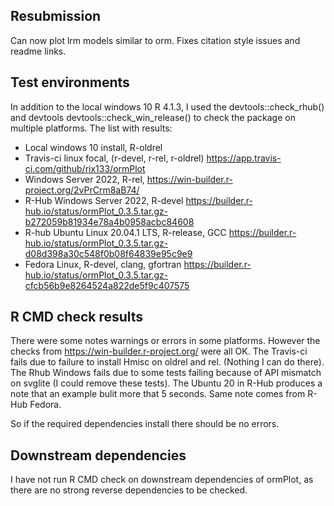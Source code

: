 ## Resubmission
Can now plot lrm models similar to orm. Fixes citation style issues and readme 
links. 

## Test environments
In addition to the local windows 10  R 4.1.3, I used the devtools::check_rhub()
and devtools devtools::check_win_release() to check the package on multiple
platforms. The list with results:

* Local windows 10 install, R-oldrel 
* Travis-ci linux focal, (r-devel, r-rel, r-oldrel) https://app.travis-ci.com/github/rix133/ormPlot
* Windows Server 2022, R-rel, https://win-builder.r-project.org/2vPrCrm8aB74/
* R-Hub Windows Server 2022, R-devel https://builder.r-hub.io/status/ormPlot_0.3.5.tar.gz-b272059b81934e78a4b0958acbc84608
* R-hub Ubuntu Linux 20.04.1 LTS, R-release, GCC https://builder.r-hub.io/status/ormPlot_0.3.5.tar.gz-d08d398a30c548f0b08f64839e95c9e9
* Fedora Linux, R-devel, clang, gfortran https://builder.r-hub.io/status/ormPlot_0.3.5.tar.gz-cfcb56b9e8264524a822de5f9c407575


## R CMD check results
There were some notes warnings or errors in some platforms. However the checks
from https://win-builder.r-project.org/ were all OK. The Travis-ci fails due to
failure to install Hmisc on oldrel and rel. (Nothing I can do there).
The Rhub Windows fails due to some tests failing because of API mismatch on
svglite (I could remove these tests). The Ubuntu 20 in R-Hub produces a note that
an example bulit more that 5 seconds. Same note comes from  R-Hub Fedora.

So if the required dependencies install there should be no errors.


## Downstream dependencies
I have not run R CMD check on downstream dependencies of ormPlot, as there 
are no strong reverse dependencies to be checked.
